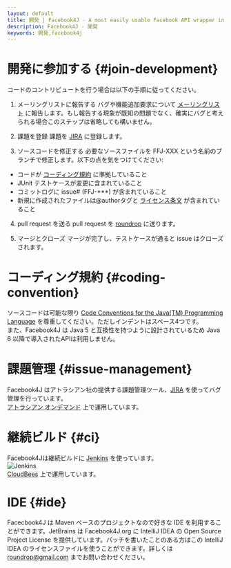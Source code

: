 ```yaml
---
layout: default
title: 開発 | Facebook4J - A most easily usable Facebook API wrapper in Java
description: Facebook4J - 開発
keywords: 開発,facebook4j
---
```

# 開発に参加する {#join-development}

コードのコントリビュートを行う場合は以下の手順に従ってください。

1. メーリングリストに報告する
バグや機能追加要求について [メーリングリスト](http://groups.google.com/group/facebook4j-j) に報告します。もし報告する現象が既知の問題でなく、確実にバグと考えられる場合このステップは省略しても構いません。

2. 課題を登録
課題を [JIRA](https://roundrop.atlassian.net/browse/FFJ) に登録します。

3. ソースコードを修正する
必要なソースファイルを FFJ-XXX という名前のブランチで修正します。以下の点を気をつけてください:
* コードが [コーディング規約](#coding-convention) に準拠していること
* JUnit テストケースが変更に含まれていること
* コミットログに issue# (FFJ-***) が含まれていること
* 新規に作成されたファイルは@authorタグと [ライセンス条文](/ja/index.html#license) が含まれていること

4. pull request を送る
pull request を [roundrop](http://github.com/roundrop) に送ります。

5. マージとクローズ
マージが完了し、テストケースが通ると issue はクローズされます。

# コーディング規約 {#coding-convention}
ソースコードは可能な限り [Code Conventions for the Java(TM) Programming Language](http://www.oracle.com/technetwork/java/codeconvtoc-136057.html) を尊重してください。ただしインデントはスペース4つです。  
また、Facebook4J は Java 5 と互換性を持つように設計されているため Java 6 以降で導入されたAPIは利用しません。

# 課題管理 {#issue-management}
Facebook4J はアトラシアン社の提供する課題管理ツール、[JIRA](https://roundrop.atlassian.net/browse/FFJ) を使ってバグ管理を行っています。  
[アトラシアン オンデマンド](https://www.atlassian.com/ja/software/ondemand/overview) 上で運用しています。

# 継続ビルド {#ci}
Facebook4Jは継続ビルドに [Jenkins](https://roundrop.ci.cloudbees.com/job/F4J/) を使っています。  
![Jenkins](https://raw.github.com/jenkinsci/jenkins/master/src/site/resources/jenkins_logo.png)  
[CloudBees](http://www.cloudbees.com) 上で運用しています。

# IDE {#ide}
Facecbook4J は Maven ベースのプロジェクトなので好きな IDE を利用することができます。JetBrains は Facebook4J.org に IntelliJ IDEA の Open Source Project License を提供しています。パッチを書いたことのある方はこの IntelliJ IDEA のライセンスファイルを使うことができます。詳しくは roundrop@gmail.com までお問い合わせください。
